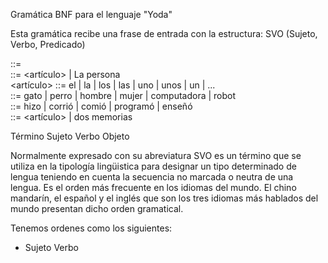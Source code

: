 Gramática BNF para el lenguaje "Yoda"

Esta gramática recibe una frase de entrada con la estructura: SVO (Sujeto,
Verbo, Predicado)

<frase> ::= <sujeto> <verbo> <objeto>   
<sujeto> ::= <artículo> <sustantivo> | La persona   
<artículo> ::= el | la | los | las | uno | unos | un | ...   
<sustantivo> ::= gato | perro | hombre | mujer | computadora | robot   
<verbo> ::= hizo | corrió | comió | programó | enseñó   
<objeto> ::= <artículo> <sustantivo> | dos memorias   

Término Sujeto Verbo Objeto   

Normalmente expresado con su abreviatura SVO es un término que se utiliza en la
tipología lingüistica para designar un tipo determinado de lengua teniendo en
cuenta la secuencia no marcada o neutra de una lengua. Es el orden más
frecuente en los idiomas del mundo. El chino mandarín, el español y el inglés
que son los tres idiomas más hablados del mundo presentan dicho orden
gramatical.

Tenemos ordenes como los siguientes:

- Sujeto Verbo 
